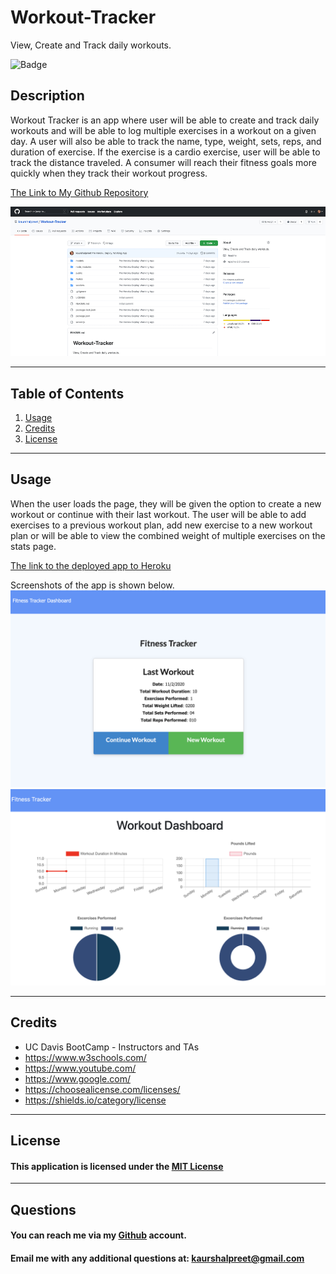# Workout-Tracker
View, Create and Track daily workouts.

![Badge](https://img.shields.io/badge/license-Apache-Green)

## Description

Workout Tracker is an app where user will be able to create and track daily workouts and will be able to log multiple exercises in a workout on a given day. A user will also be able to track the name, type, weight, sets, reps, and duration of exercise. If the exercise is a cardio exercise, user will be able to track the distance traveled. A consumer will reach their fitness goals more quickly when they track their workout progress. <br>

[The Link to My Github Repository](https://github.com/kaurshalpreet/Workout-Tracker)

![Repository Screenshot](./screenshots/repo.png)

---

## Table of Contents

1. [Usage](#Usage)
1. [Credits](#Credits)
1. [License](#License)


---

## Usage

When the user loads the page, they will be given the option to create a new workout or continue with their last workout. The user will be able to add exercises to a previous workout plan, add new exercise to a new workout plan or will be able to view the combined weight of multiple exercises on the stats page.

 [The link to the deployed app to Heroku](https://sheltered-coast-41769.herokuapp.com/)


Screenshots of the app is shown below.
![Sample Screenshot](./screenshots/screenshot2.png)
<br>
![Sample Screenshot](./screenshots/screenshot1.png)


---

## Credits

- UC Davis BootCamp - Instructors and TAs
- https://www.w3schools.com/
- https://www.youtube.com/
- https://www.google.com/
- https://choosealicense.com/licenses/
- https://shields.io/category/license

---

## License

#### This application is licensed under the [MIT License](https://opensource.org/licenses/MIT)

---

## Questions

#### You can reach me via my [Github](https://github.com/kaurshalpreet) account.

#### Email me with any additional questions at: kaurshalpreet@gmail.com
